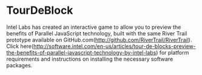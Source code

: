 TourDeBlock
===========

Intel Labs has created an interactive game to allow you to preview the benefits of Parallel JavaScript technology, built with the same River Trail prototype available on GitHub.com(http://github.com/RiverTrail/RiverTrail). Click here(http://software.intel.com/en-us/articles/tour-de-blocks-preview-the-benefits-of-parallel-javascript-technology-by-intel-labs) for platform requirements and instructions on installing the necessary software packages.


